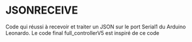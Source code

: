 # JSONRECEIVE
Code qui réussi à recevoir et traiter un JSON sur le port Serial1 du Arduino Leonardo. Le code final full_controllerV5 est inspiré de ce code
